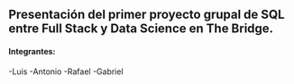 ## Presentación del primer proyecto grupal de SQL entre Full Stack y Data Science en The Bridge.

#### Integrantes:
-Luis
-Antonio
-Rafael
-Gabriel
